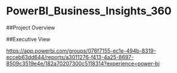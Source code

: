 # PowerBI_Business_Insights_360

##Project Overview

##Executive View

https://app.powerbi.com/groups/076f7155-ec1e-494b-8319-ecceb63dd644/reports/a3011276-f413-4a25-8697-8509c3519e4e/182a70207300c5118314?experience=power-bi








